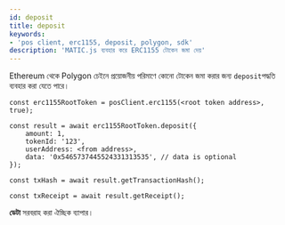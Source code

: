 ```yaml
---
id: deposit
title: deposit
keywords:
- 'pos client, erc1155, deposit, polygon, sdk'
description: 'MATIC.js ব্যবহার করে ERC1155 টোকেন জমা দেয়'
---
```


Ethereum থেকে Polygon চেইনে প্রয়োজনীয় পরিমাণে কোনো টোকেন জমা করার জন্য `deposit`পদ্ধতি ব্যবহার করা যেতে পারে।

```
const erc1155RootToken = posClient.erc1155(<root token address>, true);

const result = await erc1155RootToken.deposit({
    amount: 1,
    tokenId: '123',
    userAddress: <from address>,
    data: '0x5465737445524331313535', // data is optional
});

const txHash = await result.getTransactionHash();

const txReceipt = await result.getReceipt();

```

**ডেটা** সরবরাহ করা ঐচ্ছিক ব্যাপার।
